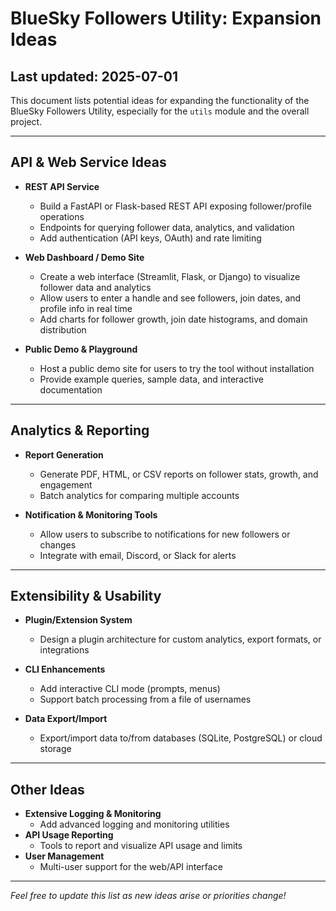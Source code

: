 # BlueSky Followers Utility: Expansion Ideas

## Last updated: 2025-07-01

This document lists potential ideas for expanding the functionality of the BlueSky Followers Utility, especially for the `utils` module and the overall project.

---

## API & Web Service Ideas

- **REST API Service**
  - Build a FastAPI or Flask-based REST API exposing follower/profile operations
  - Endpoints for querying follower data, analytics, and validation
  - Add authentication (API keys, OAuth) and rate limiting

- **Web Dashboard / Demo Site**
  - Create a web interface (Streamlit, Flask, or Django) to visualize follower data and analytics
  - Allow users to enter a handle and see followers, join dates, and profile info in real time
  - Add charts for follower growth, join date histograms, and domain distribution

- **Public Demo & Playground**
  - Host a public demo site for users to try the tool without installation
  - Provide example queries, sample data, and interactive documentation

---

## Analytics & Reporting

- **Report Generation**
  - Generate PDF, HTML, or CSV reports on follower stats, growth, and engagement
  - Batch analytics for comparing multiple accounts

- **Notification & Monitoring Tools**
  - Allow users to subscribe to notifications for new followers or changes
  - Integrate with email, Discord, or Slack for alerts

---

## Extensibility & Usability

- **Plugin/Extension System**
  - Design a plugin architecture for custom analytics, export formats, or integrations

- **CLI Enhancements**
  - Add interactive CLI mode (prompts, menus)
  - Support batch processing from a file of usernames

- **Data Export/Import**
  - Export/import data to/from databases (SQLite, PostgreSQL) or cloud storage

---

## Other Ideas

- **Extensive Logging & Monitoring**
  - Add advanced logging and monitoring utilities
- **API Usage Reporting**
  - Tools to report and visualize API usage and limits
- **User Management**
  - Multi-user support for the web/API interface

---

*Feel free to update this list as new ideas arise or priorities change!*
